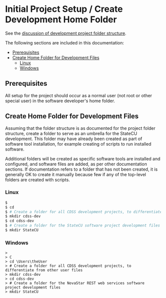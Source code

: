 # Initial Project Setup / Create Development Home Folder

See the [discussion of development project folder structure](overview#development-folder-structure).

The following sections are included in this documentation:

* [Prerequisites](#prerequisites)
* [Create Home Folder for Development Files](#create-home-folder-for-development-files)
	+ [Linux](#linux)
	+ [Windows](#windows)

## Prerequisites

All setup for the project should occur as a normal user (not root or other special user) in the software developer's home folder.

## Create Home Folder for Development Files

Assuming that the folder structure is as documented for the project folder structure,
create a folder to serve as an umbrella for the StateCU development.
This folder may have already been created as part of software tool installation, for example creating of scripts to run installed software.

Additional folders will be created as specific software tools are installed and configured,
and software files are added, as per other documentation sections.
If documentation refers to a folder that has not been created, it is generally OK to create it manually
because few if any of the top-level folders are created with scripts.

### Linux

```bash
$
$ cd
$ # Create a folder for all CDSS development projects, to differentiate from other user files
$ mkdir cdss-dev
$ cd cdss-dev
$ # Create a folder for the StateCU software project development files
$ mkdir StateCU
```

### Windows


```com
>
> C
> cd \Users\theUser
> # Create a folder for all CDSS development projects, to differentiate from other user files
> mkdir cdss-dev
> cd cdss-dev
> # Create a folder for the NovaStar REST web services software project development files
> mkdir StateCU
```

